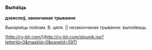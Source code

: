 ### Выпаіць
**дзеяслоў, закончанае трыванне**

Выкарміць пойлам. В. цяля. || незакончанае трыванне: выпойваць.

<a rel="author">[http://rv-blr.com/](http://rv-blr.com/slounik.jsp?letterId=0&maskId=0&pageId=597)</a>
